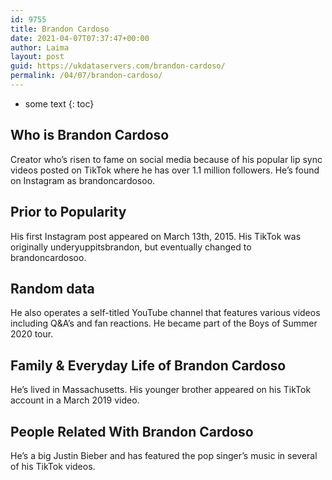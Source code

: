 ```yaml
---
id: 9755
title: Brandon Cardoso
date: 2021-04-07T07:37:47+00:00
author: Laima
layout: post
guid: https://ukdataservers.com/brandon-cardoso/
permalink: /04/07/brandon-cardoso/
---
```


* some text
{: toc}


## Who is Brandon Cardoso
                  
                  
                  
Creator who&#8217;s risen to fame on social media because of his popular lip sync videos posted on TikTok where he has over 1.1 million followers. He&#8217;s found on Instagram as brandoncardosoo. 
                  
              
            
              
            
                
                
                
## Prior to Popularity
                  
                  
                  
His first Instagram post appeared on March 13th, 2015. His TikTok was originally underyuppitsbrandon, but eventually changed to brandoncardosoo.
                  
              
            
              
            
                
                
                
## Random data
                  
                  
                  
He also operates a self-titled YouTube channel that features various videos including Q&A&#8217;s and fan reactions. He became part of the Boys of Summer 2020 tour. 
                  
              
            
              
            
                
                
                
## Family & Everyday Life of Brandon Cardoso
                  
                  
                  
He&#8217;s lived in Massachusetts. His younger brother appeared on his TikTok account in a March 2019 video.
                  
              
            
              
            
                
                
                
## People Related With Brandon Cardoso
                  
                  
                  
He&#8217;s a big Justin Bieber and has featured the pop singer&#8217;s music in several of his TikTok videos. 
                  
              
            
              
            
                
              
            
              
              
            
            
              
            
          
          
          